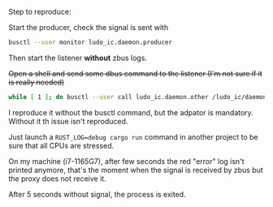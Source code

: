 Step to reproduce:

Start the producer, check the signal is sent with

```sh
busctl --user monitor ludo_ic.daemon.producer
```

Then start the listener **without** zbus logs.

~~Open a shell and send some dbus command to the listener (I'm not sure if it is really needed)~~
```sh
while [ 1 ]; do busctl --user call ludo_ic.daemon.other /ludo_ic/daemon/other ludo_ic.daemon.other SayHello; sleep 0.3; done
```

I reproduce it without the busctl command, but the adpator is mandatory. Without it th issue isn't reproduced.

Just launch a `RUST_LOG=debug cargo run` command in another project to be sure that all CPUs are stressed.

On my machine (i7-1165G7), after few seconds the red "error" log isn't printed anymore, that's the moment when the signal is received by zbus but the proxy does not receive it.

After 5 seconds without signal, the process is exited.
